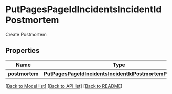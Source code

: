 # PutPagesPageIdIncidentsIncidentIdPostmortem

Create Postmortem
## Properties
Name | Type | Description | Notes
------------ | ------------- | ------------- | -------------
**postmortem** | [**PutPagesPageIdIncidentsIncidentIdPostmortemPostmortem**](PutPagesPageIdIncidentsIncidentIdPostmortemPostmortem.md) |  | [optional] 

[[Back to Model list]](../README.md#documentation-for-models) [[Back to API list]](../README.md#documentation-for-api-endpoints) [[Back to README]](../README.md)



